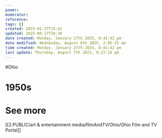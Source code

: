 ```yaml
---
power: 
moderator: 
reference: 
tags: []
created: 2025-01-27T15:41
updated: 2025-08-17T18:10
date created: Monday, January 27th 2025, 8:41:42 pm
date modified: Wednesday, August 6th 2025, 2:05:25 am
time created: Monday, January 27th 2025, 8:41:42 pm
last update: Thursday, August 7th 2025, 9:27:16 pm
---
```

#Ohio 
# 1950s
# See more
[[2.PUBLIC/art & entertainment media/filmAndTV/Ohio/Ohio Film and TV Portal]]